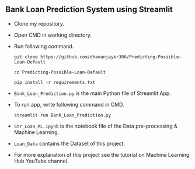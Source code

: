 ##  Bank Loan Prediction System using Streamlit


- Clone my repository.
- Open CMD in working directory.
- Run following command.
  
  ```
  git clone https://github.com/dhananjaykr306/Predicting-Possible-Loan-Default
  ```

  ```
  cd Predicting-Possible-Loan-Default
  ```

  ```
  pip install -r requirements.txt
  ```
- `Bank_Loan_Prediction.py` is the main Python file of Streamlit App. 
- To run app, write following command in CMD.

  ```
  streamlit run Bank_Loan_Prediction.py
  ```
- `Str_Loan_ML.ipynb` is the notebook file of the Data pre-processing & Machine Learning.
- `Loan_Data` contains the Dataset of this project.
- For more explanation of this project see the tutorial on Machine Learning Hub YouTube channel.
